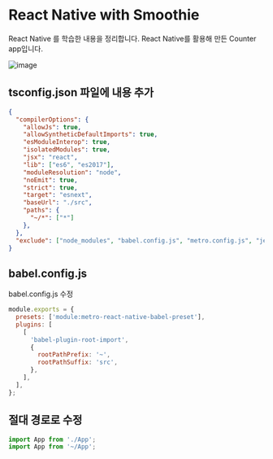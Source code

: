 # React Native with Smoothie

React Native 를 학습한 내용을 정리합니다. 
React Native를 활용해 만든 Counter app입니다.

![image](https://user-images.githubusercontent.com/60806840/86162068-325a3200-bb49-11ea-91ff-1ec745c8c005.png)


## tsconfig.json 파일에 내용 추가

```json
{
  "compilerOptions": {
    "allowJs": true,
    "allowSyntheticDefaultImports": true,
    "esModuleInterop": true,
    "isolatedModules": true,
    "jsx": "react",
    "lib": ["es6", "es2017"],
    "moduleResolution": "node",
    "noEmit": true,
    "strict": true,
    "target": "esnext",
    "baseUrl": "./src",
    "paths": {
      "~/*": ["*"]
    },
  },
  "exclude": ["node_modules", "babel.config.js", "metro.config.js", "jest.config.js"]
}
```

## babel.config.js
babel.config.js 수정

```js
module.exports = {
  presets: ['module:metro-react-native-babel-preset'],
  plugins: [
    [
      'babel-plugin-root-import',
      {
        rootPathPrefix: '~',
        rootPathSuffix: 'src',
      },
    ],
  ],
};
```


## 절대 경로로 수정

```js
import App from './App';
import App from '~/App';
```